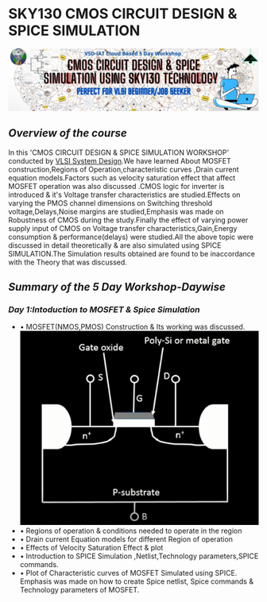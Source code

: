 # SKY130 CMOS CIRCUIT DESIGN & SPICE SIMULATION
![](simulation/Banner.jpg)
## **_Overview of the course_**
In this 'CMOS CIRCUIT DESIGN & SPICE SIMULATION WORKSHOP' conducted by [VLSI System Design]( https://www.vlsisystemdesign.com/).We have learned About MOSFET construction,Regions of Operation,characteristic curves ,Drain current equation models.Factors such as velocity saturation effect that affect MOSFET operation was also discussed .CMOS logic for inverter is introduced & it's Voltage transfer characteristics are studied.Effects on varying the PMOS channel dimensions on Switching threshold voltage,Delays,Noise margins are studied,Emphasis was made on Robustness of CMOS during the study.Finally the effect of varying power supply input of CMOS on Voltage transfer characteristics,Gain,Energy consumption & performance(delays) were studied.All the above topic were discussed in detail theoretically & are also simulated using SPICE SIMULATION.The Simulation results obtained are found to be inaccordance with the Theory that was discussed.
## **_Summary of the 5 Day Workshop-Daywise_**
### **_Day 1:Intoduction to MOSFET & Spice Simulation_**
- • MOSFET(NMOS,PMOS) Construction & Its working was discussed.
 ![](simulation/day1/A1.PNG)
- • Regions of operation & conditions needed to operate in the region
- • Drain current Equation models for different Region of operation 
- • Effects of Velocity Saturation Effect & plot
- • Introduction to SPICE Simulation ,Netlist,Technology parameters,SPICE commands.
- • Plot of Characteristic curves of MOSFET Simulated using SPICE. Emphasis was made on how to create Spice netlist, Spice commands & Technology parameters of MOSFET.
